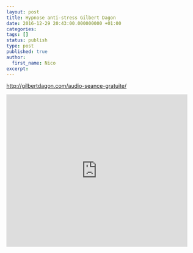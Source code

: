 ```yaml
---
layout: post
title: Hypnose anti-stress Gilbert Dagon
date: 2016-12-29 20:43:00.000000000 +01:00
categories:
tags: []
status: publish
type: post
published: true
author:
  first_name: Nico
excerpt:
---
```



<http://gilbertdagon.com/audio-seance-gratuite/>

<iframe width="474" height="400" scrolling="no" frameborder="no" src="https://w.soundcloud.com/player/?visual=true&amp;url=http%3A%2F%2Fapi.soundcloud.com%2Ftracks%2F299563228&amp;show_artwork=true&amp;maxwidth=474&amp;maxheight=711&amp;secret_token=s-5Ddih"></iframe>